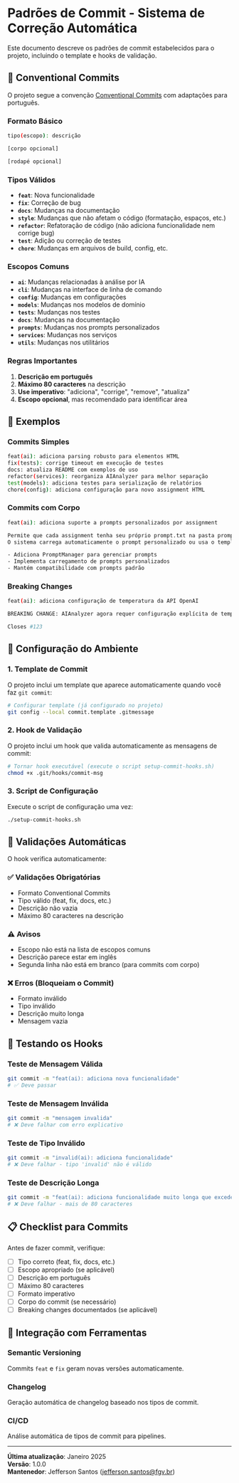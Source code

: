 # Padrões de Commit - Sistema de Correção Automática

Este documento descreve os padrões de commit estabelecidos para o projeto, incluindo o template e hooks de validação.

## 🎯 **Conventional Commits**

O projeto segue a convenção [Conventional Commits](https://www.conventionalcommits.org/) com adaptações para português.

### **Formato Básico**
```bash
tipo(escopo): descrição

[corpo opcional]

[rodapé opcional]
```

### **Tipos Válidos**
- **`feat`**: Nova funcionalidade
- **`fix`**: Correção de bug
- **`docs`**: Mudanças na documentação
- **`style`**: Mudanças que não afetam o código (formatação, espaços, etc.)
- **`refactor`**: Refatoração de código (não adiciona funcionalidade nem corrige bug)
- **`test`**: Adição ou correção de testes
- **`chore`**: Mudanças em arquivos de build, config, etc.

### **Escopos Comuns**
- **`ai`**: Mudanças relacionadas à análise por IA
- **`cli`**: Mudanças na interface de linha de comando
- **`config`**: Mudanças em configurações
- **`models`**: Mudanças nos modelos de domínio
- **`tests`**: Mudanças nos testes
- **`docs`**: Mudanças na documentação
- **`prompts`**: Mudanças nos prompts personalizados
- **`services`**: Mudanças nos serviços
- **`utils`**: Mudanças nos utilitários

### **Regras Importantes**
1. **Descrição em português**
2. **Máximo 80 caracteres** na descrição
3. **Use imperativo**: "adiciona", "corrige", "remove", "atualiza"
4. **Escopo opcional**, mas recomendado para identificar área

## 📝 **Exemplos**

### **Commits Simples**
```bash
feat(ai): adiciona parsing robusto para elementos HTML
fix(tests): corrige timeout em execução de testes
docs: atualiza README com exemplos de uso
refactor(services): reorganiza AIAnalyzer para melhor separação
test(models): adiciona testes para serialização de relatórios
chore(config): adiciona configuração para novo assignment HTML
```

### **Commits com Corpo**
```bash
feat(ai): adiciona suporte a prompts personalizados por assignment

Permite que cada assignment tenha seu próprio prompt.txt na pasta prompts/.
O sistema carrega automaticamente o prompt personalizado ou usa o template padrão.

- Adiciona PromptManager para gerenciar prompts
- Implementa carregamento de prompts personalizados
- Mantém compatibilidade com prompts padrão
```

### **Breaking Changes**
```bash
feat(ai): adiciona configuração de temperatura da API OpenAI

BREAKING CHANGE: AIAnalyzer agora requer configuração explícita de temperatura

Closes #123
```

## 🔧 **Configuração do Ambiente**

### **1. Template de Commit**
O projeto inclui um template que aparece automaticamente quando você faz `git commit`:

```bash
# Configurar template (já configurado no projeto)
git config --local commit.template .gitmessage
```

### **2. Hook de Validação**
O projeto inclui um hook que valida automaticamente as mensagens de commit:

```bash
# Tornar hook executável (execute o script setup-commit-hooks.sh)
chmod +x .git/hooks/commit-msg
```

### **3. Script de Configuração**
Execute o script de configuração uma vez:

```bash
./setup-commit-hooks.sh
```

## 🚨 **Validações Automáticas**

O hook verifica automaticamente:

### **✅ Validações Obrigatórias**
- Formato Conventional Commits
- Tipo válido (feat, fix, docs, etc.)
- Descrição não vazia
- Máximo 80 caracteres na descrição

### **⚠️ Avisos**
- Escopo não está na lista de escopos comuns
- Descrição parece estar em inglês
- Segunda linha não está em branco (para commits com corpo)

### **❌ Erros (Bloqueiam o Commit)**
- Formato inválido
- Tipo inválido
- Descrição muito longa
- Mensagem vazia

## 🧪 **Testando os Hooks**

### **Teste de Mensagem Válida**
```bash
git commit -m "feat(ai): adiciona nova funcionalidade"
# ✅ Deve passar
```

### **Teste de Mensagem Inválida**
```bash
git commit -m "mensagem invalida"
# ❌ Deve falhar com erro explicativo
```

### **Teste de Tipo Inválido**
```bash
git commit -m "invalid(ai): adiciona funcionalidade"
# ❌ Deve falhar - tipo 'invalid' não é válido
```

### **Teste de Descrição Longa**
```bash
git commit -m "feat(ai): adiciona funcionalidade muito longa que excede cinquenta caracteres"
# ❌ Deve falhar - mais de 80 caracteres
```

## 📋 **Checklist para Commits**

Antes de fazer commit, verifique:

- [ ] Tipo correto (feat, fix, docs, etc.)
- [ ] Escopo apropriado (se aplicável)
- [ ] Descrição em português
- [ ] Máximo 80 caracteres
- [ ] Formato imperativo
- [ ] Corpo do commit (se necessário)
- [ ] Breaking changes documentados (se aplicável)

## 🔄 **Integração com Ferramentas**

### **Semantic Versioning**
Commits `feat` e `fix` geram novas versões automaticamente.

### **Changelog**
Geração automática de changelog baseado nos tipos de commit.

### **CI/CD**
Análise automática de tipos de commit para pipelines.

---

**Última atualização**: Janeiro 2025  
**Versão**: 1.0.0  
**Mantenedor**: Jefferson Santos (jefferson.santos@fgv.br) 